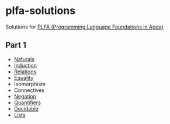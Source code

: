 # plfa-solutions

Solutions for [PLFA (Programming Language Foundations in Agda)](https://plfa.github.io/)

## Part 1

- [Naturals](https://github.com/akiomik/plfa-solutions/tree/master/part1/naturals)
- [Induction](https://github.com/akiomik/plfa-solutions/tree/master/part1/induction)
- [Relations](https://github.com/akiomik/plfa-solutions/tree/master/part1/relations)
- [Equality](https://github.com/akiomik/plfa-solutions/tree/master/part1/equality)
- Isomorphism
- Connectives
- [Negation](https://github.com/akiomik/plfa-solutions/tree/master/part1/negation)
- [Quantifiers](https://github.com/akiomik/plfa-solutions/tree/master/part1/quantifiers)
- [Decidable](https://github.com/akiomik/plfa-solutions/tree/master/part1/decidable)
- [Lists](https://github.com/akiomik/plfa-solutions/tree/master/part1/lists)
